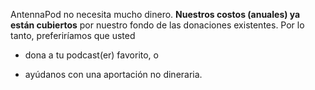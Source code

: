 AntennaPod no necesita mucho dinero. **Nuestros costos (anuales) ya están cubiertos** por nuestro fondo de las donaciones existentes. Por lo tanto, preferiríamos que usted

* dona a tu podcast(er) favorito, o

* ayúdanos con una aportación no dineraria.
